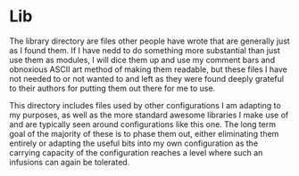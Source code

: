 # Lib
The library directory are files other people have wrote that are generally just as I found them. If I have nedd to do something more substantial than just use them as modules, I will dice them up and use my comment bars and obnoxious ASCII art method of making them readable, but these files I have not needed to or not wanted to and left as they were found deeply grateful to their authors for putting them out there for me to use. 

This directory includes files used by other configurations I am adapting to my purposes, as well as the more standard awesome libraries I make use of and are typically seen around configurations like this one. The long term goal of the majority of these is to phase them out, either eliminating them entirely or adapting the useful bits into my own configuration as the carrying capacity of the configuration reaches a level where such an infusions can again be tolerated. 